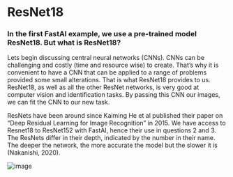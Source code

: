 # ResNet18
### In the first FastAI example, we use a pre-trained model ResNet18. But what is ResNet18? 

Lets begin discussing central neural networks (CNNs). CNNs can be challenging and costly (time and resource wise) to create. That’s why it is convenient to have a CNN that can be applied to a range of problems provided some small alterations. That is what ResNet18 provides to us. ResNet18, as well as all the other ResNet networks, is very good at computer vision and identification tasks. By passing this CNN our images, we can fit the CNN to our new task. 

ResNets have been around since  Kaiming He et al published their paper on “Deep Residual Learning for Image Recognition” in 2015. We have access to Resnet18 to ResNet152 with FastAI, hence their use in questions 2 and 3. The ResNets differ in their depth, indicated by the number in their name. The deeper the network, the more accurate the model but the slower it is (Nakanishi, 2020). 

![image](https://github.com/CaitiePhillips/CaitiePhillips.github.io/assets/61171103/1fd159b4-0259-4cf1-9425-c844da1ff474)


 

